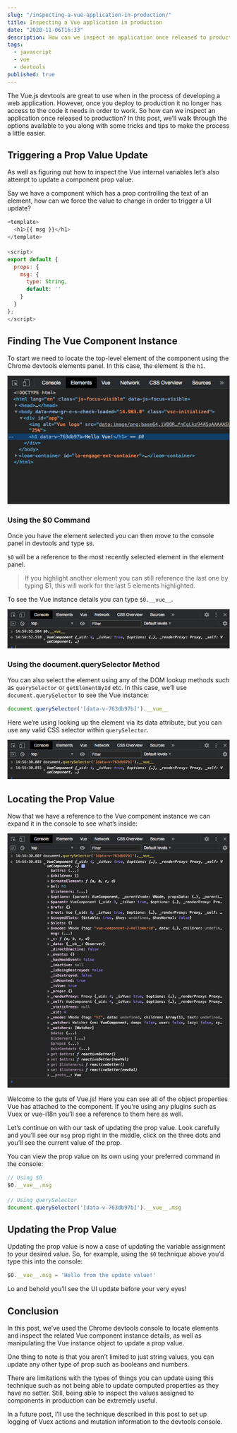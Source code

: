 ```yaml
---
slug: "/inspecting-a-vue-application-in-production/"
title: Inspecting a Vue application in production
date: "2020-11-06T16:33"
description: How can we inspect an application once released to production? In this post, we’ll walk through the options available to you along with some tricks and tips to make the process a little easier.
tags:
  - javascript
  - vue
  - devtools
published: true
---
```


The Vue.js devtools are great to use when in the process of developing a web application. However, once you deploy to production it no longer has access to the code it needs in order to work. So how can we inspect an application once released to production? In this post, we’ll walk through the options available to you along with some tricks and tips to make the process a little easier.

## Triggering a Prop Value Update

As well as figuring out how to inspect the Vue internal variables let’s also attempt to update a component prop value.

Say we have a component which has a prop controlling the text of an element, how can we force the value to change in order to trigger a UI update?

```javascript
<template>
  <h1>{{ msg }}</h1>
</template>

<script>
export default {
  props: {
    msg: {
      type: String,
      default: ''
    }
  }
};
</script>
```

## Finding The Vue Component Instance

To start we need to locate the top-level element of the component using the Chrome devtools elements panel. In this case, the element is the `h1`.

![Screenshot of the component top-level element highlighted in the Chrome devtools elements panel](devtools-elements.png)

### Using the $0 Command

Once you have the element selected you can then move to the console panel in devtools and type `$0`.

`$0` will be a reference to the most recently selected element in the element panel.

> If you highlight another element you can still reference the last one by typing $1, this will work for the last 5 elements highlighted.

To see the Vue instance details you can type `$0.__vue__`.

![Screenshot of Vue instance object in the Chrome devtools console panel](devtools-$0-collapsed.png)

### Using the document.querySelector Method

You can also select the element using any of the DOM lookup methods such as `querySelector` or `getElementById` etc. In this case, we’ll use `document.querySelector` to see the Vue instance:

```javascript
document.querySelector('[data-v-763db97b]').__vue__
```

Here we’re using looking up the element via its data attribute, but you can use any valid CSS selector within `querySelector`.

![Screenshot of Vue instance object in the Chrome devtools console panel](devtools-qs-collapsed.png)

## Locating the Prop Value

Now that we have a reference to the Vue component instance we can expand it in the console to see what’s inside:

![Screenshot of Vue instance object expanded in the Chrome devtools console panel](devtools-vue-expanded.png)

Welcome to the guts of Vue.js! Here you can see all of the object properties Vue has attached to the component. If you're using any plugins such as Vuex or vue-i18n you’ll see a reference to them here as well.

Let’s continue on with our task of updating the prop value. Look carefully and you’ll see our `msg` prop right in the middle, click on the three dots and you’ll see the current value of the prop.

You can view the prop value on its own using your preferred command in the console:

```javascript
// Using $0
$0.__vue__.msg

// Using querySelector
document.querySelector('[data-v-763db97b]').__vue__.msg
```

## Updating the Prop Value

Updating the prop value is now a case of updating the variable assignment to your desired value. So, for example, using the `$0` technique above you’d type this into the console:

```javascript
$0.__vue__.msg = 'Hello from the update value!'
```

Lo and behold you’ll see the UI update before your very eyes!

## Conclusion

In this post, we’ve used the Chrome devtools console to locate elements and inspect the related Vue component instance details, as well as manipulating the Vue instance object to update a prop value.

One thing to note is that you aren’t limited to just string values, you can update any other type of prop such as booleans and numbers.

There are limitations with the types of things you can update using this technique such as not being able to update computed properties as they have no setter. Still, being able to inspect the values assigned to components in production can be extremely useful.

In a future post, I’ll use the technique described in this post to set up logging of Vuex actions and mutation information to the devtools console.
